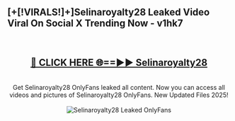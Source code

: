 <h2>[+[!VIRALS!]+]Selinaroyalty28 Leaked Video Viral On Social X Trending Now - v1hk7</h2>
<br>
<div align="center">
<h2><a href="https://libra.edu.pl?Selinaroyalty28" rel="nofollow">🔴 CLICK HERE 🌐==►► Selinaroyalty28</a></h2>
<br>
Get Selinaroyalty28 OnlyFans leaked all content. Now you can access all videos and pictures of Selinaroyalty28 OnlyFans. New Updated Files 2025!
<br>
<br>
<a href="https://libra.edu.pl?Selinaroyalty28" rel="nofollow" data-target="animated-image.originalLink"><img src="https://i.ibb.co.com/WyWwxjT/player-gif2.gif" alt="Selinaroyalty28 Leaked OnlyFans" style="max-width: 100%; display: inline-block;" data-target="animated-image.originalImage"></a>
</div>
<br>